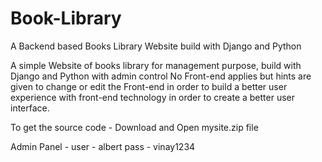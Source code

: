# Book-Library

A Backend based Books Library Website build with Django and Python 

A simple Website of books library for management purpose, build with Django and Python with admin control
No Front-end applies but hints are given to change or edit the Front-end in order to build a better user experience with front-end technology in order to create a better user interface.

To get the source code - Download and Open mysite.zip file 

Admin Panel -
user - albert
pass - vinay1234



